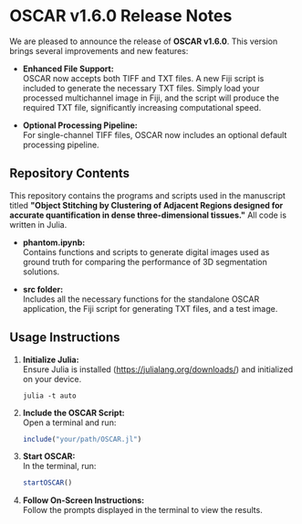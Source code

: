 # OSCAR v1.6.0 Release Notes

We are pleased to announce the release of **OSCAR v1.6.0**. This version brings several improvements and new features:

- **Enhanced File Support:**  
  OSCAR now accepts both TIFF and TXT files. A new Fiji script is included to generate the necessary TXT files. Simply load your processed multichannel image in Fiji, and the script will produce the required TXT file, significantly increasing computational speed.

- **Optional Processing Pipeline:**  
  For single-channel TIFF files, OSCAR now includes an optional default processing pipeline.

## Repository Contents

This repository contains the programs and scripts used in the manuscript titled **"Object Stitching by Clustering of Adjacent Regions designed for accurate quantification in dense three-dimensional tissues."** All code is written in Julia.

- **phantom.ipynb:**  
  Contains functions and scripts to generate digital images used as ground truth for comparing the performance of 3D segmentation solutions.

- **src folder:**  
  Includes all the necessary functions for the standalone OSCAR application, the Fiji script for generating TXT files, and a test image.

## Usage Instructions

1. **Initialize Julia:**  
   Ensure Julia is installed (https://julialang.org/downloads/) and initialized on your device.
   ```console
   julia -t auto
   ```

3. **Include the OSCAR Script:**  
   Open a terminal and run:
   
   ```julia
   include("your/path/OSCAR.jl")
   ```

4. **Start OSCAR:**  
   In the terminal, run:

   ```julia
   startOSCAR()
   ```

5. **Follow On-Screen Instructions:**  
   Follow the prompts displayed in the terminal to view the results.
